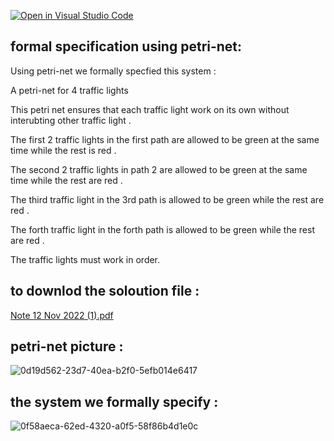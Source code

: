 [![Open in Visual Studio Code](https://classroom.github.com/assets/open-in-vscode-c66648af7eb3fe8bc4f294546bfd86ef473780cde1dea487d3c4ff354943c9ae.svg)](https://classroom.github.com/online_ide?assignment_repo_id=9309498&assignment_repo_type=AssignmentRepo)

## formal specification using petri-net:

Using petri-net we formally specfied this system :

A petri-net for 4 traffic lights 

This petri net ensures that each traffic light work on its own without interubting other traffic light . 

The first 2 traffic lights in the first path are allowed to be green at the same time while the rest is red .

The second 2 traffic lights in path 2 are allowed to be green at the same time while the rest are red .

The third traffic light in the 3rd path is allowed to be green while the rest are red .

The forth traffic light in the forth path is allowed to be green while the rest are red .

The traffic lights must work in order.



## to downlod the soloution file :

[Note 12 Nov 2022 (1).pdf](https://github.com/psau-edu-sa/se3131-practical-project-winners/files/9995804/Note.12.Nov.2022.1.pdf)

## petri-net picture :
![0d19d562-23d7-40ea-b2f0-5efb014e6417](https://user-images.githubusercontent.com/98770098/201491992-c44b59aa-6cf7-457e-bfdc-5fd4d3587c82.jpg)

## the system we formally specify :
![0f58aeca-62ed-4320-a0f5-58f86b4d1e0c](https://user-images.githubusercontent.com/98770098/201492101-22e71b23-97f3-4ccf-84b0-8212b4ea7e05.jpg)
